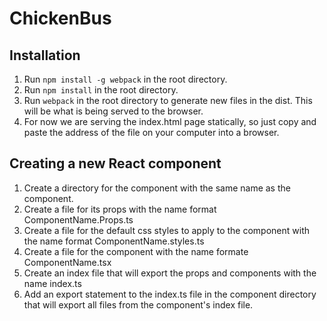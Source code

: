# ChickenBus
## Installation
1. Run `npm install -g webpack` in the root directory.
2. Run `npm install` in the root directory.
3. Run `webpack` in the root directory to generate new files in the dist. This will be what is being served to the browser.
4. For now we are serving the index.html page statically, so just copy and paste the address of the file on your computer into a browser.

## Creating a new React component
1. Create a directory for the component with the same name as the component.
2. Create a file for its props with the name format ComponentName.Props.ts
3. Create a file for the default css styles to apply to the component with the name format ComponentName.styles.ts
4. Create a file for the component with the name formate ComponentName.tsx
5. Create an index file that will export the props and components with the name index.ts
6. Add an export statement to the index.ts file in the component directory that will export all files from the component's index file.
